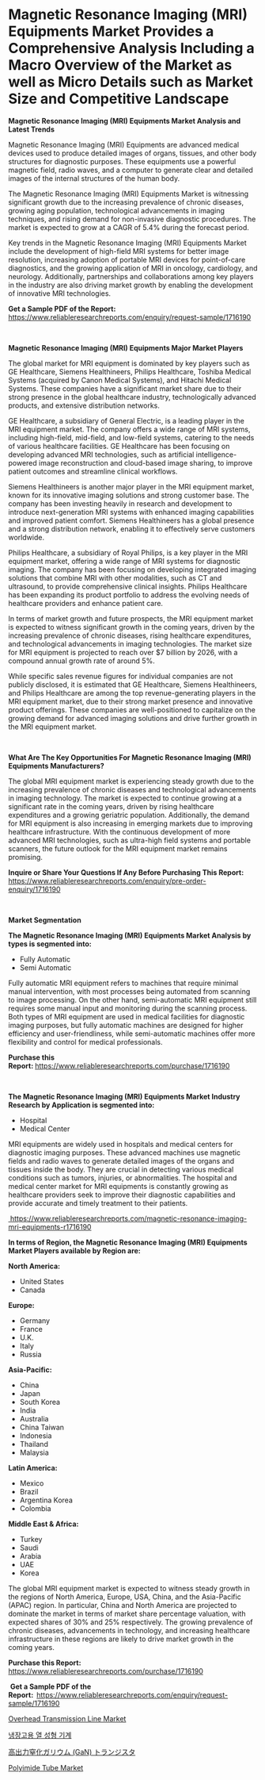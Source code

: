 <p><h1>Magnetic Resonance Imaging (MRI) Equipments Market Provides a Comprehensive Analysis Including a Macro Overview of the Market as well as Micro Details such as Market Size and Competitive Landscape</h1></p><p><strong>Magnetic Resonance Imaging (MRI) Equipments Market Analysis and Latest Trends</strong></p>
<p><p>Magnetic Resonance Imaging (MRI) Equipments are advanced medical devices used to produce detailed images of organs, tissues, and other body structures for diagnostic purposes. These equipments use a powerful magnetic field, radio waves, and a computer to generate clear and detailed images of the internal structures of the human body.</p><p>The Magnetic Resonance Imaging (MRI) Equipments Market is witnessing significant growth due to the increasing prevalence of chronic diseases, growing aging population, technological advancements in imaging techniques, and rising demand for non-invasive diagnostic procedures. The market is expected to grow at a CAGR of 5.4% during the forecast period.</p><p>Key trends in the Magnetic Resonance Imaging (MRI) Equipments Market include the development of high-field MRI systems for better image resolution, increasing adoption of portable MRI devices for point-of-care diagnostics, and the growing application of MRI in oncology, cardiology, and neurology. Additionally, partnerships and collaborations among key players in the industry are also driving market growth by enabling the development of innovative MRI technologies.</p></p>
<p><strong>Get a Sample PDF of the Report:&nbsp;</strong> <a href="https://www.reliableresearchreports.com/enquiry/request-sample/1716190">https://www.reliableresearchreports.com/enquiry/request-sample/1716190</a></p>
<p>&nbsp;</p>
<p><strong>Magnetic Resonance Imaging (MRI) Equipments Major Market Players</strong></p>
<p><p>The global market for MRI equipment is dominated by key players such as GE Healthcare, Siemens Healthineers, Philips Healthcare, Toshiba Medical Systems (acquired by Canon Medical Systems), and Hitachi Medical Systems. These companies have a significant market share due to their strong presence in the global healthcare industry, technologically advanced products, and extensive distribution networks.</p><p>GE Healthcare, a subsidiary of General Electric, is a leading player in the MRI equipment market. The company offers a wide range of MRI systems, including high-field, mid-field, and low-field systems, catering to the needs of various healthcare facilities. GE Healthcare has been focusing on developing advanced MRI technologies, such as artificial intelligence-powered image reconstruction and cloud-based image sharing, to improve patient outcomes and streamline clinical workflows.</p><p>Siemens Healthineers is another major player in the MRI equipment market, known for its innovative imaging solutions and strong customer base. The company has been investing heavily in research and development to introduce next-generation MRI systems with enhanced imaging capabilities and improved patient comfort. Siemens Healthineers has a global presence and a strong distribution network, enabling it to effectively serve customers worldwide.</p><p>Philips Healthcare, a subsidiary of Royal Philips, is a key player in the MRI equipment market, offering a wide range of MRI systems for diagnostic imaging. The company has been focusing on developing integrated imaging solutions that combine MRI with other modalities, such as CT and ultrasound, to provide comprehensive clinical insights. Philips Healthcare has been expanding its product portfolio to address the evolving needs of healthcare providers and enhance patient care.</p><p>In terms of market growth and future prospects, the MRI equipment market is expected to witness significant growth in the coming years, driven by the increasing prevalence of chronic diseases, rising healthcare expenditures, and technological advancements in imaging technologies. The market size for MRI equipment is projected to reach over $7 billion by 2026, with a compound annual growth rate of around 5%.</p><p>While specific sales revenue figures for individual companies are not publicly disclosed, it is estimated that GE Healthcare, Siemens Healthineers, and Philips Healthcare are among the top revenue-generating players in the MRI equipment market, due to their strong market presence and innovative product offerings. These companies are well-positioned to capitalize on the growing demand for advanced imaging solutions and drive further growth in the MRI equipment market.</p></p>
<p>&nbsp;</p>
<p><strong>What Are The Key Opportunities For Magnetic Resonance Imaging (MRI) Equipments Manufacturers?</strong></p>
<p><p>The global MRI equipment market is experiencing steady growth due to the increasing prevalence of chronic diseases and technological advancements in imaging technology. The market is expected to continue growing at a significant rate in the coming years, driven by rising healthcare expenditures and a growing geriatric population. Additionally, the demand for MRI equipment is also increasing in emerging markets due to improving healthcare infrastructure. With the continuous development of more advanced MRI technologies, such as ultra-high field systems and portable scanners, the future outlook for the MRI equipment market remains promising.</p></p>
<p><strong>Inquire or Share Your Questions If Any Before Purchasing This Report:</strong> <a href="https://www.reliableresearchreports.com/enquiry/pre-order-enquiry/1716190">https://www.reliableresearchreports.com/enquiry/pre-order-enquiry/1716190</a></p>
<p>&nbsp;</p>
<p><strong>Market Segmentation</strong></p>
<p><strong>The Magnetic Resonance Imaging (MRI) Equipments Market Analysis by types is segmented into:</strong></p>
<p><ul><li>Fully Automatic</li><li>Semi Automatic</li></ul></p>
<p><p>Fully automatic MRI equipment refers to machines that require minimal manual intervention, with most processes being automated from scanning to image processing. On the other hand, semi-automatic MRI equipment still requires some manual input and monitoring during the scanning process. Both types of MRI equipment are used in medical facilities for diagnostic imaging purposes, but fully automatic machines are designed for higher efficiency and user-friendliness, while semi-automatic machines offer more flexibility and control for medical professionals.</p></p>
<p><strong>Purchase this Report:&nbsp;</strong><a href="https://www.reliableresearchreports.com/purchase/1716190">https://www.reliableresearchreports.com/purchase/1716190</a></p>
<p>&nbsp;</p>
<p><strong>The Magnetic Resonance Imaging (MRI) Equipments Market Industry Research by Application is segmented into:</strong></p>
<p><ul><li>Hospital</li><li>Medical Center</li></ul></p>
<p><p>MRI equipments are widely used in hospitals and medical centers for diagnostic imaging purposes. These advanced machines use magnetic fields and radio waves to generate detailed images of the organs and tissues inside the body. They are crucial in detecting various medical conditions such as tumors, injuries, or abnormalities. The hospital and medical center market for MRI equipments is constantly growing as healthcare providers seek to improve their diagnostic capabilities and provide accurate and timely treatment to their patients.</p></p>
<p><a href="https://www.reliableresearchreports.com/magnetic-resonance-imaging-mri-equipments-r1716190">&nbsp;https://www.reliableresearchreports.com/magnetic-resonance-imaging-mri-equipments-r1716190</a></p>
<p><strong>In terms of Region, the Magnetic Resonance Imaging (MRI) Equipments Market Players available by Region are:</strong></p>
<p>
    <p> <strong> North America: </strong>
        <ul>
            <li>United States</li>
            <li>Canada</li>
        </ul>
        </p> 
    <p> <strong> Europe: </strong>
        <ul>
            <li>Germany</li>
            <li>France</li>
            <li>U.K.</li>
            <li>Italy</li>
            <li>Russia</li>
        </ul>
        </p> 
    <p> <strong> Asia-Pacific: </strong>
        <ul>
            <li>China</li>
            <li>Japan</li>
            <li>South Korea</li>
            <li>India</li>
            <li>Australia</li>
            <li>China Taiwan</li>
            <li>Indonesia</li>
            <li>Thailand</li>
            <li>Malaysia</li>
        </ul>
        </p> 
    <p> <strong> Latin America: </strong>
        <ul>
            <li>Mexico</li>
            <li>Brazil</li>
            <li>Argentina Korea</li>
            <li>Colombia</li>
        </ul>
        </p> 
    <p> <strong> Middle East & Africa: </strong>
        <ul>
            <li>Turkey</li>
            <li>Saudi</li>
            <li>Arabia</li>
            <li>UAE</li>
            <li>Korea</li>
        </ul>
    </p>
    </p>
<p><p>The global MRI equipment market is expected to witness steady growth in the regions of North America, Europe, USA, China, and the Asia-Pacific (APAC) region. In particular, China and North America are projected to dominate the market in terms of market share percentage valuation, with expected shares of 30% and 25% respectively. The growing prevalence of chronic diseases, advancements in technology, and increasing healthcare infrastructure in these regions are likely to drive market growth in the coming years.</p></p>
<p><strong>Purchase this Report: </strong><a href="https://www.reliableresearchreports.com/purchase/1716190">https://www.reliableresearchreports.com/purchase/1716190</a></p>
<p>&nbsp;<strong>Get a Sample PDF of the Report:&nbsp;&nbsp;</strong><a href="https://www.reliableresearchreports.com/enquiry/request-sample/1716190">https://www.reliableresearchreports.com/enquiry/request-sample/1716190</a></p>
<p><strong></strong></p>
<p><p><a href="https://github.com/globismark/Market-Research-Report-List-3/blob/main/overhead-transmission-line-market.md">Overhead Transmission Line Market</a></p><p><a href="https://github.com/jntpkh496620/Market-Research-Report-List-2/blob/main/8340110121712.md">냉장고용 열 성형 기계</a></p><p><a href="https://github.com/roulaayoub-saad/Market-Research-Report-List-1/blob/main/5821733113799.md">高出力窒化ガリウム (GaN) トランジスタ</a></p><p><a href="https://github.com/prosalinda88/Market-Research-Report-List-4/blob/main/polyimide-tube-market.md">Polyimide Tube Market</a></p></p>